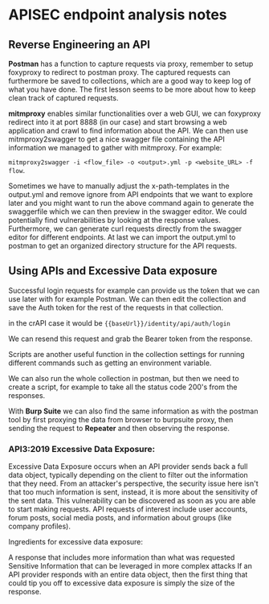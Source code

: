 # APISEC endpoint analysis notes

## Reverse Engineering an API
**Postman** has a function to capture requests via proxy, remember to setup foxyproxy to redirect to postman proxy. The captured requests can furthermore be saved to collections, which are a good way to keep log of what you have done. The first lesson seems to be more about how to keep clean track of captured requests.

**mitmproxy** enables similar functionalities over a web GUI, we can foxyproxy redirect into it at port 8888 (in our case) and start browsing a web application and crawl to find information about the API. We can then use mitmproxy2swagger to get a nice swagger file containing the API information we managed to gather with mitmproxy. For example: 

```mitmproxy2swagger -i <flow_file> -o <output>.yml -p <website_URL> -f flow```.

 Sometimes we have to manually adjust the x-path-templates in the output.yml and remove ignore from API endpoints that we want to explore later and you might want to run the above command again to generate the swaggerfile which we can then preview in the swagger editor. We could potentially find vulnerabilities by looking at the response values. Furthermore, we can generate curl requests directly from the swagger editor for different endpoints. At last we can import the output.yml to postman to get an organized directory structure for the API requests.

## Using APIs and Excessive Data exposure

Successful login requests for example can provide us the token that we can use later with for example Postman. We can then edit the collection and save the Auth token for the rest of the requests in that collection.

in the crAPI case it would be 
```{{baseUrl}}/identity/api/auth/login```

We can resend this request and grab the Bearer token from the response.

Scripts are another useful function in the collection settings for running different commands such as getting an environment variable.

We can also run the whole collection in postman, but then we need to create a script, for example to take all the status code 200's from the responses.

With **Burp Suite** we can also find the same information as with the postman tool by first proxying the data from browser to burpsuite proxy, then sending the request to **Repeater** and then observing the response.

### API3:2019 Excessive Data Exposure:


Excessive Data Exposure occurs when an API provider sends back a full data object, typically depending on the client to filter out the information that they need. From an attacker's perspective, the security issue here isn't that too much information is sent, instead, it is more about the sensitivity of the sent data. This vulnerability can be discovered as soon as you are able to start making requests. API requests of interest include user accounts, forum posts, social media posts, and information about groups (like company profiles).

Ingredients for excessive data exposure:

A response that includes more information than what was requested
Sensitive Information that can be leveraged in more complex attacks
If an API provider responds with an entire data object, then the first thing that could tip you off to excessive data exposure is simply the size of the response.

